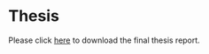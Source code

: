# Thesis

Please click [here](images/spatiotemporal_wildlife_classification_draft_1_v_2.pdf) to download the 
final thesis report. 